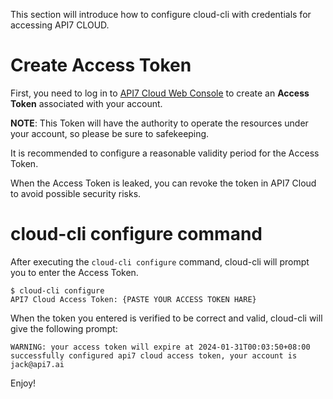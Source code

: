 This section will introduce how to configure cloud-cli with credentials for accessing API7 CLOUD.

# Create Access Token
First, you need to log in to [API7 Cloud Web Console](https://console.api7.cloud) to create an **Access Token** associated with your account. 

**NOTE**: This Token will have the authority to operate the resources under your account, so please be sure to safekeeping.

It is recommended to configure a reasonable validity period for the Access Token. 

When the Access Token is leaked, you can revoke the token in API7 Cloud to avoid possible security risks.

# cloud-cli configure command
After executing the `cloud-cli configure` command, cloud-cli will prompt you to enter the Access Token.
````
$ cloud-cli configure
API7 Cloud Access Token: {PASTE YOUR ACCESS TOKEN HARE}
````
When the token you entered is verified to be correct and valid, cloud-cli will give the following prompt:
````
WARNING: your access token will expire at 2024-01-31T00:03:50+08:00
successfully configured api7 cloud access token, your account is jack@api7.ai
````

Enjoy!
